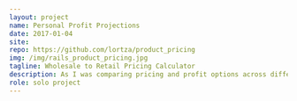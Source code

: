 ```yaml
---
layout: project
name: Personal Profit Projections
date: 2017-01-04
site:
repo: https://github.com/lortza/product_pricing
img: /img/rails_product_pricing.jpg
tagline: Wholesale to Retail Pricing Calculator
description: As I was comparing pricing and profit options across different manufacturing partners for a physical product I make and sell, I outgrew my spreadsheet pretty quickly. I built this app to reduce redundancy of spreadsheet cells and to offer more complex calculations for multiple options -- with all results available on one page. It's bare bones on the front end, as I put all of my attention into getting some calculations out quickly and accurately. Check out the repo README for a tour of the app.
role: solo project
---
```

